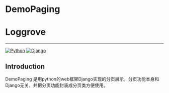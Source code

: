 # DemoPaging
# Loggrove
***

[![Python](https://img.shields.io/badge/python-3.6-brightgreen.svg?style=flat)](https://www.python.org/)
[![Django](https://img.shields.io/pypi/djversions/:packageName.svg)](https://www.djangoproject.com/)

## Introduction
DemoPaging 是用python的web框架Django实现的分页展示，分页功能本身和Django无关，并把分页功能封装成分页类方便使用。
